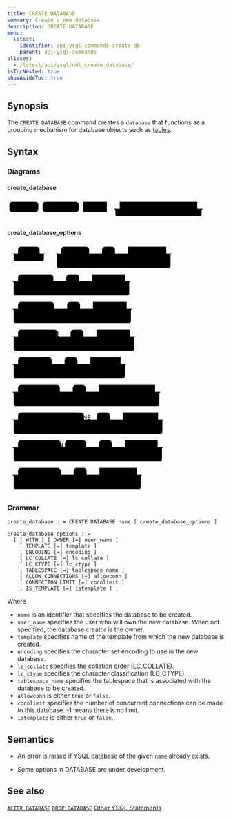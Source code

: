 ```yaml
---
title: CREATE DATABASE
summary: Create a new database
description: CREATE DATABASE
menu:
  latest:
    identifier: api-ysql-commands-create-db
    parent: api-ysql-commands
aliases:
  - /latest/api/ysql/ddl_create_database/
isTocNested: true
showAsideToc: true
---
```


## Synopsis

The `CREATE DATABASE` command creates a `database` that functions as a grouping mechanism for database objects such as [tables](../ddl_create_table).

## Syntax

### Diagrams

#### create_database

<svg class="rrdiagram" version="1.1" xmlns:xlink="http://www.w3.org/1999/xlink" xmlns="http://www.w3.org/2000/svg" width="466" height="49" viewbox="0 0 466 49"><path class="connector" d="M0 21h5m67 0h10m84 0h10m55 0h30m180 0h20m-215 0q5 0 5 5v8q0 5 5 5h190q5 0 5-5v-8q0-5 5-5m5 0h5"/><rect class="literal" x="5" y="5" width="67" height="24" rx="7"/><text class="text" x="15" y="21">CREATE</text><rect class="literal" x="82" y="5" width="84" height="24" rx="7"/><text class="text" x="92" y="21">DATABASE</text><a xlink:href="../../grammar_diagrams#name"><rect class="rule" x="176" y="5" width="55" height="24"/><text class="text" x="186" y="21">name</text></a><a xlink:href="../../grammar_diagrams#create-database-options"><rect class="rule" x="261" y="5" width="180" height="24"/><text class="text" x="271" y="21">create_database_options</text></a></svg>

#### create_database_options

<svg class="rrdiagram" version="1.1" xmlns:xlink="http://www.w3.org/1999/xlink" xmlns="http://www.w3.org/2000/svg" width="394" height="576" viewbox="0 0 394 576"><path class="connector" d="M0 21h25m50 0h20m-85 0q5 0 5 5v8q0 5 5 5h60q5 0 5-5v-8q0-5 5-5m5 0h30m65 0h30m30 0h20m-65 0q5 0 5 5v8q0 5 5 5h40q5 0 5-5v-8q0-5 5-5m5 0h10m89 0h20m-279 0q5 0 5 5v23q0 5 5 5h254q5 0 5-5v-23q0-5 5-5m5 0h5m-394 64h25m82 0h30m30 0h20m-65 0q5 0 5 5v8q0 5 5 5h40q5 0 5-5v-8q0-5 5-5m5 0h10m76 0h20m-283 0q5 0 5 5v23q0 5 5 5h258q5 0 5-5v-23q0-5 5-5m5 0h5m-298 64h25m84 0h30m30 0h20m-65 0q5 0 5 5v8q0 5 5 5h40q5 0 5-5v-8q0-5 5-5m5 0h10m78 0h20m-287 0q5 0 5 5v23q0 5 5 5h262q5 0 5-5v-23q0-5 5-5m5 0h5m-302 64h25m92 0h30m30 0h20m-65 0q5 0 5 5v8q0 5 5 5h40q5 0 5-5v-8q0-5 5-5m5 0h10m78 0h20m-295 0q5 0 5 5v23q0 5 5 5h270q5 0 5-5v-23q0-5 5-5m5 0h5m-310 64h25m78 0h30m30 0h20m-65 0q5 0 5 5v8q0 5 5 5h40q5 0 5-5v-8q0-5 5-5m5 0h10m70 0h20m-273 0q5 0 5 5v23q0 5 5 5h248q5 0 5-5v-23q0-5 5-5m5 0h5m-288 64h25m97 0h30m30 0h20m-65 0q5 0 5 5v8q0 5 5 5h40q5 0 5-5v-8q0-5 5-5m5 0h10m131 0h20m-353 0q5 0 5 5v23q0 5 5 5h328q5 0 5-5v-23q0-5 5-5m5 0h5m-368 64h25m153 0h30m30 0h20m-65 0q5 0 5 5v8q0 5 5 5h40q5 0 5-5v-8q0-5 5-5m5 0h10m82 0h20m-360 0q5 0 5 5v23q0 5 5 5h335q5 0 5-5v-23q0-5 5-5m5 0h5m-375 64h25m99 0h10m49 0h30m30 0h20m-65 0q5 0 5 5v8q0 5 5 5h40q5 0 5-5v-8q0-5 5-5m5 0h10m76 0h20m-359 0q5 0 5 5v23q0 5 5 5h334q5 0 5-5v-23q0-5 5-5m5 0h5m-374 64h25m99 0h30m30 0h20m-65 0q5 0 5 5v8q0 5 5 5h40q5 0 5-5v-8q0-5 5-5m5 0h10m86 0h20m-310 0q5 0 5 5v23q0 5 5 5h285q5 0 5-5v-23q0-5 5-5m5 0h5"/><rect class="literal" x="25" y="5" width="50" height="24" rx="7"/><text class="text" x="35" y="21">WITH</text><rect class="literal" x="125" y="5" width="65" height="24" rx="7"/><text class="text" x="135" y="21">OWNER</text><rect class="literal" x="220" y="5" width="30" height="24" rx="7"/><text class="text" x="230" y="21">=</text><a xlink:href="../../grammar_diagrams#user-name"><rect class="rule" x="280" y="5" width="89" height="24"/><text class="text" x="290" y="21">user_name</text></a><rect class="literal" x="25" y="69" width="82" height="24" rx="7"/><text class="text" x="35" y="85">TEMPLATE</text><rect class="literal" x="137" y="69" width="30" height="24" rx="7"/><text class="text" x="147" y="85">=</text><a xlink:href="../../grammar_diagrams#template"><rect class="rule" x="197" y="69" width="76" height="24"/><text class="text" x="207" y="85">template</text></a><rect class="literal" x="25" y="133" width="84" height="24" rx="7"/><text class="text" x="35" y="149">ENCODING</text><rect class="literal" x="139" y="133" width="30" height="24" rx="7"/><text class="text" x="149" y="149">=</text><a xlink:href="../../grammar_diagrams#encoding"><rect class="rule" x="199" y="133" width="78" height="24"/><text class="text" x="209" y="149">encoding</text></a><rect class="literal" x="25" y="197" width="92" height="24" rx="7"/><text class="text" x="35" y="213">LC_COLLATE</text><rect class="literal" x="147" y="197" width="30" height="24" rx="7"/><text class="text" x="157" y="213">=</text><a xlink:href="../../grammar_diagrams#lc-collate"><rect class="rule" x="207" y="197" width="78" height="24"/><text class="text" x="217" y="213">lc_collate</text></a><rect class="literal" x="25" y="261" width="78" height="24" rx="7"/><text class="text" x="35" y="277">LC_CTYPE</text><rect class="literal" x="133" y="261" width="30" height="24" rx="7"/><text class="text" x="143" y="277">=</text><a xlink:href="../../grammar_diagrams#lc-ctype"><rect class="rule" x="193" y="261" width="70" height="24"/><text class="text" x="203" y="277">lc_ctype</text></a><rect class="literal" x="25" y="325" width="97" height="24" rx="7"/><text class="text" x="35" y="341">TABLESPACE</text><rect class="literal" x="152" y="325" width="30" height="24" rx="7"/><text class="text" x="162" y="341">=</text><a xlink:href="../../grammar_diagrams#tablespace-name"><rect class="rule" x="212" y="325" width="131" height="24"/><text class="text" x="222" y="341">tablespace_name</text></a><rect class="literal" x="25" y="389" width="153" height="24" rx="7"/><text class="text" x="35" y="405">ALLOW_CONNECTIONS</text><rect class="literal" x="208" y="389" width="30" height="24" rx="7"/><text class="text" x="218" y="405">=</text><a xlink:href="../../grammar_diagrams#allowconn"><rect class="rule" x="268" y="389" width="82" height="24"/><text class="text" x="278" y="405">allowconn</text></a><rect class="literal" x="25" y="453" width="99" height="24" rx="7"/><text class="text" x="35" y="469">CONNECTION</text><rect class="literal" x="134" y="453" width="49" height="24" rx="7"/><text class="text" x="144" y="469">LIMIT</text><rect class="literal" x="213" y="453" width="30" height="24" rx="7"/><text class="text" x="223" y="469">=</text><a xlink:href="../../grammar_diagrams#connlimit"><rect class="rule" x="273" y="453" width="76" height="24"/><text class="text" x="283" y="469">connlimit</text></a><rect class="literal" x="25" y="517" width="99" height="24" rx="7"/><text class="text" x="35" y="533">IS_TEMPLATE</text><rect class="literal" x="154" y="517" width="30" height="24" rx="7"/><text class="text" x="164" y="533">=</text><a xlink:href="../../grammar_diagrams#istemplate"><rect class="rule" x="214" y="517" width="86" height="24"/><text class="text" x="224" y="533">istemplate</text></a></svg>

### Grammar

```
create_database ::= CREATE DATABASE name [ create_database_options ]

create_database_options ::=
  [ [ WITH ] [ OWNER [=] user_name ]
    [ TEMPLATE [=] template ]
    [ ENCODING [=] encoding ]
    [ LC_COLLATE [=] lc_collate ]
    [ LC_CTYPE [=] lc_ctype ]
    [ TABLESPACE [=] tablespace_name ]
    [ ALLOW_CONNECTIONS [=] allowconn ]
    [ CONNECTION LIMIT [=] connlimit ]
    [ IS_TEMPLATE [=] istemplate ] ]
```

Where

- `name` is an identifier that specifies the database to be created.
- `user_name` specifies the user who will own the new database. When not specified, the database creator is the owner.
- `template` specifies name of the template from which the new database is created.
- `encoding` specifies the character set encoding to use in the new database.
- `lc_collate` specifies the collation order (LC_COLLATE).
- `lc_ctype` specifies the character classification (LC_CTYPE).
- `tablespace_name` specifies the tablespace that is associated with the database to be created.
- `allowconn` is either `true` or `false`.
- `connlimit` specifies the number of concurrent connections can be made to this database. -1 means there is no limit.
- `istemplate` is either `true` or `false`.

## Semantics

- An error is raised if YSQL database of the given `name` already exists.

- Some options in DATABASE are under development.

## See also

[`ALTER DATABASE`](../ddl_alter_db)
[`DROP DATABASE`](../ddl_drop_database)
[Other YSQL Statements](..)
